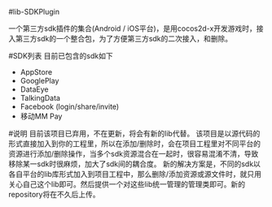 
#lib-SDKPlugin

一个第三方sdk插件的集合(Android / iOS平台)，是用cocos2d-x开发游戏时，接入第三方sdk的一个整合包，为了方便第三方sdk的二次接入，和删除。

#SDK列表
目前已包含的sdk如下
- AppStore
- GooglePlay
- DataEye
- TalkingData
- Facebook (login/share/invite)
- 移动MM Pay

#说明
目前该项目已弃用，不在更新，将会有新的lib代替。
该项目是以源代码的形式直接加入到你的工程里，所以在添加/删除时，会在项目工程里对不同平台的资源进行添加/删除操作，当多个sdk资源混合在一起时，很容易混淆不清，导致移除某一sdk时很麻烦，加大了sdk间的耦合度。
新的解决方案是，不同的sdk以各自平台的lib库形式加入到项目工程中，那么删除/添加资源或源文件时，就只用关心自己这个lib即可。然后提供一个对这些lib统一管理的管理类即可。新的repository将在不久后上传。
